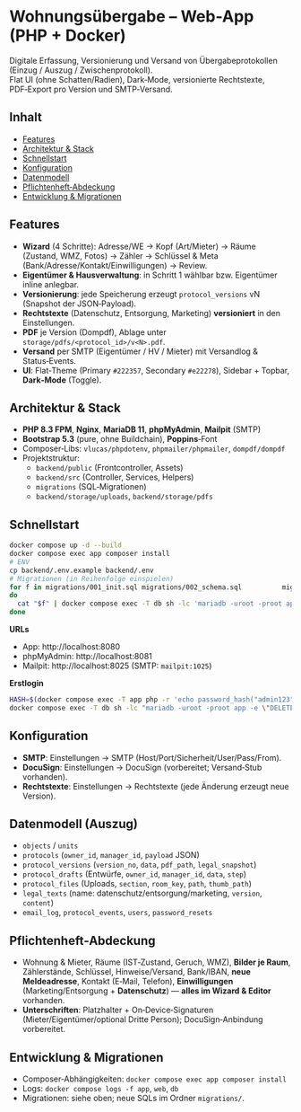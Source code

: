 # Wohnungsübergabe – Web-App (PHP + Docker)

Digitale Erfassung, Versionierung und Versand von Übergabeprotokollen (Einzug / Auszug / Zwischenprotokoll).  
Flat UI (ohne Schatten/Radien), Dark‑Mode, versionierte Rechtstexte, PDF‑Export pro Version und SMTP‑Versand.

## Inhalt
- [Features](#features)
- [Architektur & Stack](#architektur--stack)
- [Schnellstart](#schnellstart)
- [Konfiguration](#konfiguration)
- [Datenmodell](#datenmodell)
- [Pflichtenheft‑Abdeckung](#pflichtenheft-abdeckung)
- [Entwicklung & Migrationen](#entwicklung--migrationen)

## Features
- **Wizard** (4 Schritte): Adresse/WE → Kopf (Art/Mieter) → Räume (Zustand, WMZ, Fotos) → Zähler → Schlüssel & Meta (Bank/Adresse/Kontakt/Einwilligungen) → Review.
- **Eigentümer & Hausverwaltung**: in Schritt 1 wählbar bzw. Eigentümer inline anlegbar.
- **Versionierung**: jede Speicherung erzeugt `protocol_versions` vN (Snapshot der JSON‑Payload).
- **Rechtstexte** (Datenschutz, Entsorgung, Marketing) **versioniert** in den Einstellungen.
- **PDF** je Version (Dompdf), Ablage unter `storage/pdfs/<protocol_id>/v<N>.pdf`.
- **Versand** per SMTP (Eigentümer / HV / Mieter) mit Versandlog & Status‑Events.
- **UI**: Flat‑Theme (Primary `#222357`, Secondary `#e22278`), Sidebar + Topbar, **Dark‑Mode** (Toggle).

## Architektur & Stack
- **PHP 8.3 FPM**, **Nginx**, **MariaDB 11**, **phpMyAdmin**, **Mailpit** (SMTP)
- **Bootstrap 5.3** (pure, ohne Buildchain), **Poppins**‑Font
- Composer‑Libs: `vlucas/phpdotenv`, `phpmailer/phpmailer`, `dompdf/dompdf`
- Projektstruktur:
  - `backend/public` (Frontcontroller, Assets)
  - `backend/src` (Controller, Services, Helpers)
  - `migrations` (SQL‑Migrationen)
  - `backend/storage/uploads`, `backend/storage/pdfs`

## Schnellstart
```bash
docker compose up -d --build
docker compose exec app composer install
# ENV
cp backend/.env.example backend/.env
# Migrationen (in Reihenfolge einspielen)
for f in migrations/001_init.sql migrations/002_schema.sql          migrations/003_audit_softdelete.sql migrations/004_protocols.sql          migrations/005_password_reset.sql migrations/006_protocol_wizard.sql          migrations/010_app_settings.sql migrations/011_protocols_owner.sql          migrations/012_protocol_drafts_owner.sql migrations/013_protocol_manager.sql          migrations/014_legal_texts.sql migrations/015_protocol_versions_pdf.sql          migrations/016_protocol_events.sql migrations/017_email_log.sql          migrations/018_protocol_files_thumb.sql migrations/019_protocol_versions_legal_snapshot.sql
do
  cat "$f" | docker compose exec -T db sh -lc 'mariadb -uroot -proot app'
done
```

**URLs**
- App: http://localhost:8080  
- phpMyAdmin: http://localhost:8081  
- Mailpit: http://localhost:8025 (SMTP: `mailpit:1025`)

**Erstlogin**
```bash
HASH=$(docker compose exec -T app php -r 'echo password_hash("admin123", PASSWORD_BCRYPT);')
docker compose exec -T db sh -lc "mariadb -uroot -proot app -e \"DELETE FROM users WHERE email='admin@example.com'; INSERT INTO users (id,email,password_hash,role,created_at) VALUES (UUID(),'admin@example.com','$HASH','admin',NOW());\""
```

## Konfiguration
- **SMTP**: Einstellungen → SMTP (Host/Port/Sicherheit/User/Pass/From).
- **DocuSign**: Einstellungen → DocuSign (vorbereitet; Versand‑Stub vorhanden).
- **Rechtstexte**: Einstellungen → Rechtstexte (jede Änderung erzeugt neue Version).

## Datenmodell (Auszug)
- `objects` / `units`
- `protocols` (`owner_id`, `manager_id`, `payload` JSON)
- `protocol_versions` (`version_no`, `data`, `pdf_path`, `legal_snapshot`)
- `protocol_drafts` (Entwürfe, `owner_id`, `manager_id`, `data`, `step`)
- `protocol_files` (Uploads, `section`, `room_key`, `path`, `thumb_path`)
- `legal_texts` (name: datenschutz/entsorgung/marketing, `version`, `content`)
- `email_log`, `protocol_events`, `users`, `password_resets`

## Pflichtenheft‑Abdeckung
- Wohnung & Mieter, Räume (IST‑Zustand, Geruch, WMZ), **Bilder je Raum**, Zählerstände, Schlüssel, Hinweise/Versand, Bank/IBAN, **neue Meldeadresse**, Kontakt (E‑Mail, Telefon), **Einwilligungen** (Marketing/Entsorgung + **Datenschutz**) — **alles im Wizard & Editor** vorhanden.
- **Unterschriften**: Platzhalter + On‑Device‑Signaturen (Mieter/Eigentümer/optional Dritte Person); DocuSign‑Anbindung vorbereitet.

## Entwicklung & Migrationen
- Composer‐Abhängigkeiten: `docker compose exec app composer install`
- Logs: `docker compose logs -f app`, `web`, `db`
- Migrationen: siehe oben; neue SQLs im Ordner `migrations/`.
